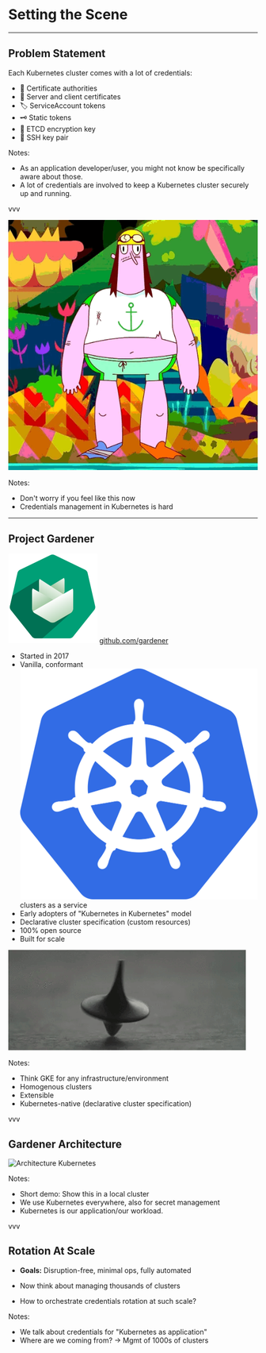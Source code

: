 # Setting the Scene

---

## Problem Statement

Each Kubernetes cluster comes with a lot of credentials:

- 🪪 Certificate authorities
- 📝 Server and client certificates
- 🏷️ ServiceAccount tokens
- 🗝️ Static tokens
- 🔐 ETCD encryption key
- 🔑 SSH key pair

Notes:
- As an application developer/user, you might not know be specifically aware about those.
- A lot of credentials are involved to keep a Kubernetes cluster securely up and running.

vvv

![Rotation](../assets/rotate.gif)

Notes:
- Don't worry if you feel like this now
- Credentials management in Kubernetes is hard

---

## Project Gardener

![Gardener](../assets/gardener.svg) <!-- .element: class="img-inline" style="height: 2em;" --> [github.com/gardener](https://github.com/gardener)

- Started in 2017
- Vanilla, conformant ![Kubernetes](../assets/kubernetes.svg) <!-- .element: class="img-inline" --> clusters as a service
- Early adopters of "Kubernetes in Kubernetes" model
- Declarative cluster specification (custom resources)
- 100% open source
- Built for scale

<!--TODO(timebertt): Fix layout-->
![Inception](../assets/inception.gif)
<!-- .element style="width: 20%" -->

Notes:
- Think GKE for any infrastructure/environment
- Homogenous clusters
- Extensible
- Kubernetes-native (declarative cluster specification)

vvv

## Gardener Architecture

![Architecture Kubernetes](../assets/gardener-architecture.png)
<!-- .element: class="r-stretch" -->

Notes:
- Short demo: Show this in a local cluster
- We use Kubernetes everywhere, also for secret management
- Kubernetes is our application/our workload.

vvv

## Rotation At Scale

- **Goals:** Disruption-free, minimal ops, fully automated

- Now think about managing thousands of clusters

- How to orchestrate credentials rotation at such scale?

Notes:
- We talk about credentials for "Kubernetes as application"
- Where are we coming from? -> Mgmt of 1000s of clusters
